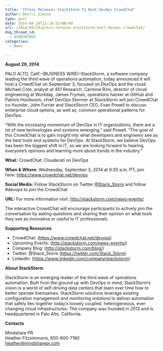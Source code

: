 ```yaml
---
title: '[Press Release] StackStorm To Host DevOps CrowdChat'
author: Dmitri Zimine
type: post
date: 2014-08-29T15:19:52+00:00
url: /2014/08/29/press-release-stackstorm-host-devops-crowdchat/
dsq_thread_id:
  - 4588307063
categories:
  - News

---
```

**August 29, 2014**

PALO ALTO, Calif.&#8211;(BUSINESS WIRE)&#8211;StackStorm, a software company leading the third wave of operations automation, today announced it will host a CrowdChat on September 3, focused on DevOps and the cloud. Michael Cote, analyst at 451 Research, Carmine Rimi, director of cloud engineering at Workday, James Fryman, operations hacker at GitHub and Patrick Hoolboom, chief DevOps Stormer at StackStorm will join CrowdChat co-founder, John Furrier and StackStorm CEO, Evan Powell to discuss enterprise cloud options, as well as, common operational patterns for DevOps.

“With the increasing momentum of DevOps in IT organizations, there are a lot of new technologies and systems emerging,” said Powell. “The goal of this CrowdChat is to gain insight into what developers and engineers see as the best tools and systems for DevOps. At StackStorm, we believe DevOps has been the biggest shift in IT, so we are looking forward to hearing everyone’s opinions and learning more about trends in the industry.”

**What:** CrowdChat: Clouderati on DevOps

**When & Where:** Wednesday, September 3, 2014 at 9:30 a.m. PT; join here: <a href="https://www.crowdchat.net/devops" target="_blank">https://www.crowdchat.net/devops</a>

<!--more-->

**Social Media:** Follow StackStorm on Twitter <a href="http://www.twitter.com/Stack_Storm" target="_blank">@Stack_Storm</a> and follow #devops to join the CrowdChat

**URL:** For more information visit: <a href="http://stackstorm.com/news-events/" target="_blank">http://stackstorm.com/news-events/</a>

The interactive CrowdChat will encourage participants to actively join the conversation by asking questions and sharing their opinion on what tools they see as innovative or useful to IT professionals.

**Supporting Resources**

  * CrowdChat: (<a href="https://www.crowdchat.net/devops" target="_blank">https://www.crowdchat.net/devops</a>)
  * Upcoming Events: (<a href="http://stackstorm.com/news-events/" target="_blank">http://stackstorm.com/news-events/</a>)
  * Company Blog: (<a href="http://stackstorm.com/blog/" target="_blank">http://stackstorm.com/blog/</a>)
  * Twitter: @Stack_Storm (<a href="https://twitter.com/Stack_Storm" target="_blank">https://twitter.com/Stack_Storm</a>)
  * LinkedIn: (<a href="https://www.linkedin.com/company/stackstorm" target="_blank">https://www.linkedin.com/company/stackstorm</a>)

**About StackStorm**

StackStorm is an emerging leader of the third wave of operations automation. Built from the ground up with DevOps in mind, StackStorm’s vision is a world of self-driving data centers that learn over time how to better operate themselves. StackStorm solutions leverage existing configuration management and monitoring solutions to deliver automation that safely ties together today&#8217;s loosely coupled, heterogeneous, ever changing cloud infrastructures. The company was founded in 2013 and is headquartered in Palo Alto, California.

**Contacts**

Mindshare PR  
Heather Fitzsimmons, 650-800-7160  
heather@mindsharepr.com